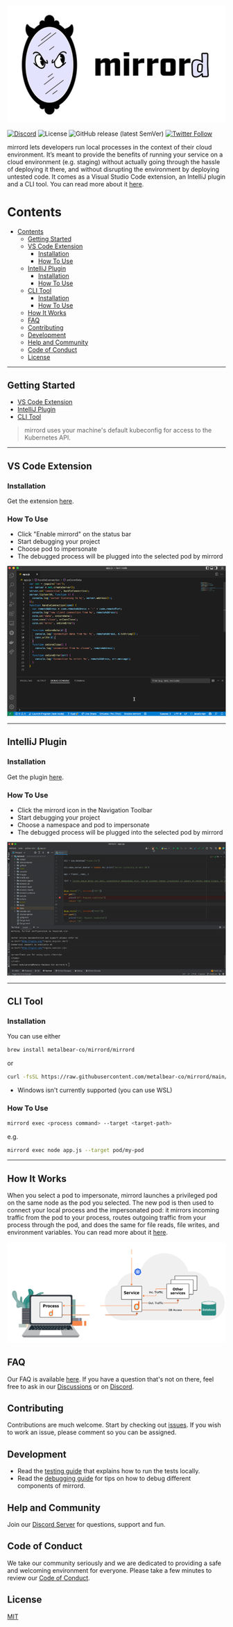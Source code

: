 <div align="center">

![mirrord logo](./images/logo.svg)

</div>

[![Discord](https://img.shields.io/discord/933706914808889356?color=5865F2&label=Discord&logo=discord&logoColor=white)](https://discord.gg/metalbear)
![License](https://img.shields.io/badge/license-MIT-green)
![GitHub release (latest SemVer)](https://img.shields.io/github/v/release/metalbear-co/mirrord)
[![Twitter Follow](https://img.shields.io/twitter/follow/metalbearco?style=social)](https://twitter.com/metalbearco)

mirrord lets developers run local processes in the context of their cloud environment.
It’s meant to provide the benefits of running your service on a cloud environment (e.g. staging) without actually
going through the hassle of deploying it there, and without disrupting the environment by deploying untested code.
It comes as a Visual Studio Code extension, an IntelliJ plugin and a CLI tool. You can read more about it [here](https://mirrord.dev/docs/overview/introduction/).

# Contents

- [Contents](#contents)
  - [Getting Started](#getting-started)
  - [VS Code Extension](#vs-code-extension)
    - [Installation](#installation)
    - [How To Use](#how-to-use)
  - [IntelliJ Plugin](#intellij-plugin)
    - [Installation](#installation-1)
    - [How To Use](#how-to-use-1)
  - [CLI Tool](#cli-tool)
    - [Installation](#installation-2)
    - [How To Use](#how-to-use-2)
  - [How It Works](#how-it-works)
  - [FAQ](#faq)
  - [Contributing](#contributing)
  - [Development](#development)
  - [Help and Community](#help-and-community)
  - [Code of Conduct](#code-of-conduct)
  - [License](#license)

---

## Getting Started

- [VS Code Extension](#vs-code-extension)
- [IntelliJ Plugin](#intellij-plugin)
- [CLI Tool](#cli-tool)

> mirrord uses your machine's default kubeconfig for access to the Kubernetes API.

---

## VS Code Extension

### Installation

Get the extension [here](https://marketplace.visualstudio.com/items?itemName=MetalBear.mirrord).

### How To Use

- Click "Enable mirrord" on the status bar
- Start debugging your project
- Choose pod to impersonate
- The debugged process will be plugged into the selected pod by mirrord

<p align="center">
  <img src="./images/vscode.gif">
</p>

---

## IntelliJ Plugin

### Installation

Get the plugin [here](https://plugins.jetbrains.com/plugin/19772-mirrord).

### How To Use

- Click the mirrord icon in the Navigation Toolbar
- Start debugging your project
- Choose a namespace and pod to impersonate
- The debugged process will be plugged into the selected pod by mirrord

<p align="center">
  <img src="./intellij-ext/src/main/resources/META-INF/usage.gif">
</p>

---

## CLI Tool

### Installation

You can use either

```sh
brew install metalbear-co/mirrord/mirrord
```

or

```sh
curl -fsSL https://raw.githubusercontent.com/metalbear-co/mirrord/main/scripts/install.sh | bash
```

- Windows isn't currently supported (you can use WSL)

### How To Use

```sh
mirrord exec <process command> --target <target-path>
```

e.g.

```sh
mirrord exec node app.js --target pod/my-pod
```

---

## How It Works

When you select a pod to impersonate, mirrord launches a privileged pod on the same node as the pod you selected.
The new pod is then used to connect your local process and the impersonated pod: it mirrors incoming traffic from the pod to your process,
routes outgoing traffic from your process through the pod, and does the same for file reads, file writes, and environment variables.
You can read more about it [here](https://mirrord.dev/docs/overview/introduction/).

<p align="center">
  <img src="./images/how_it_works.svg" alt="How It Works"/>
</p>

## FAQ

Our FAQ is available [here](https://mirrord.dev/docs/overview/faq/).
If you have a question that's not on there, feel free to ask in our [Discussions](https://github.com/metalbear-co/mirrord/discussions)
or on [Discord](https://discord.gg/metalbear).

## Contributing

Contributions are much welcome. Start by checking out [issues](https://github.com/metalbear-co/mirrord/issues).
If you wish to work an issue, please comment so you can be assigned.

## Development

- Read the [testing guide](TESTING.md) that explains how to run the tests locally.
- Read the [debugging guide](DEBUGGING.md) for tips on how to debug different components of mirrord.

## Help and Community

Join our [Discord Server](https://discord.gg/metalbear) for questions, support and fun.

## Code of Conduct

We take our community seriously and we are dedicated to providing a safe and welcoming environment for everyone.
Please take a few minutes to review our [Code of Conduct](./CODE_OF_CONDUCT.md).

## License

[MIT](./LICENSE)
